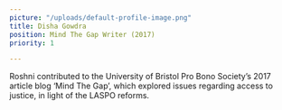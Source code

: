 ```yaml
---
picture: "/uploads/default-profile-image.png"
title: Disha Gowdra
position: Mind The Gap Writer (2017)
priority: 1

---
```

Roshni contributed to the University of Bristol Pro Bono Society’s 2017 article blog ‘Mind The Gap’, which explored issues regarding access to justice, in light of the LASPO reforms.